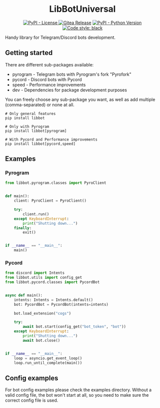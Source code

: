 <h1 align="center">LibBotUniversal</h1>

<p align="center">
<a href="https://git.end-play.xyz/profitroll/LibBotUniversal/src/branch/master/LICENSE"><img alt="PyPI - License" src="https://img.shields.io/pypi/l/libbot">
<a href="https://git.end-play.xyz/profitroll/LibBotUniversal/releases/latest"><img alt="Gitea Release" src="https://img.shields.io/gitea/v/release/profitroll/LibBotUniversal?gitea_url=https%3A%2F%2Fgit.end-play.xyz"></a>
<a href="https://pypi.org/project/libbot/"><img alt="PyPI - Python Version" src="https://img.shields.io/pypi/pyversions/libbot"></a>
<a href="https://git.end-play.xyz/profitroll/LibBotUniversal"><img alt="Code style: black" src="https://img.shields.io/badge/code%20style-black-000000.svg"></a>
</p>  

Handy library for Telegram/Discord bots development.

## Getting started

There are different sub-packages available:

* pyrogram - Telegram bots with Pyrogram's fork "Pyrofork"
* pycord - Discord bots with Pycord
* speed - Performance improvements
* dev - Dependencies for package development purposes

You can freely choose any sub-package you want, as well as add multiple (comma-separated) or none at all.

```shell
# Only general features
pip install libbot

# Only with Pyrogram
pip install libbot[pyrogram]

# With Pycord and Performance improvements
pip install libbot[pycord,speed]
```

## Examples

### Pyrogram

```python
from libbot.pyrogram.classes import PyroClient


def main():
    client: PyroClient = PyroClient()

    try:
        client.run()
    except KeyboardInterrupt:
        print("Shutting down...")
    finally:
        exit()


if __name__ == "__main__":
    main()
```

### Pycord

```python
from discord import Intents
from libbot.utils import config_get
from libbot.pycord.classes import PycordBot


async def main():
    intents: Intents = Intents.default()
    bot: PycordBot = PycordBot(intents=intents)

    bot.load_extension("cogs")

    try:
        await bot.start(config_get("bot_token", "bot"))
    except KeyboardInterrupt:
        print("Shutting down...")
        await bot.close()


if __name__ == "__main__":
    loop = asyncio.get_event_loop()
    loop.run_until_complete(main())
```

## Config examples

For bot config examples please check the examples directory. Without a valid config file, the bot won't start at all, so
you need to make sure the correct config file is used.
